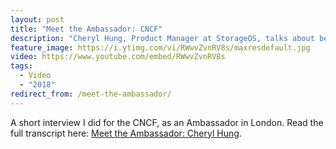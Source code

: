 ```yaml
---
layout: post
title: "Meet the Ambassador: CNCF"
description: "Cheryl Hung, Product Manager at StorageOS, talks about being a CNCF Ambassador."
feature_image: https://i.ytimg.com/vi/RWwvZvnRV8s/maxresdefault.jpg
video: https://www.youtube.com/embed/RWwvZvnRV8s
tags:
  - Video
  - "2018"
redirect_from: /meet-the-ambassador/
---
```


A short interview I did for the CNCF, as an Ambassador in London. Read the full transcript here: [Meet the Ambassador: Cheryl Hung](https://www.cncf.io/blog/2018/07/26/meet-the-ambassador-cheryl-hung).
